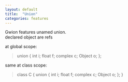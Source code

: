 ```yaml
---
layout: default
title:  "Union"
categories: features
---
```


Gwion features unamed union.  
declared object are refs

at global scope:
> union 
> {
> 	int     i;
> 	float   f;
> 	complex c;
> 	Object  o;
> };


same at class scope:
> class C
>	{
>		union 
> 	{
> 		int     i;
> 		float   f;
> 		complex c;
> 		Object  o;
> 	};
>	}
